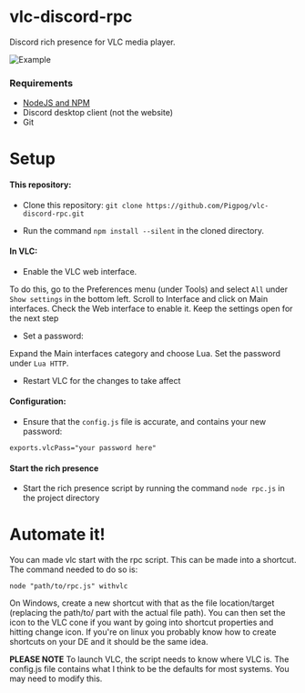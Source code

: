 # vlc-discord-rpc
Discord rich presence for VLC media player.

![Example](https://raw.githubusercontent.com/Pigpog/vlc-discord-rpc/master/example.PNG)


### Requirements

- [NodeJS and NPM](https://nodejs.org/en/)
- Discord desktop client (not the website)
- Git

# Setup

#### This repository:

- Clone this repository: `git clone https://github.com/Pigpog/vlc-discord-rpc.git`

- Run the command `npm install --silent` in the cloned directory.

#### In VLC:
- Enable the VLC web interface.

To do this, go to the Preferences menu (under Tools) and select `All` under `Show settings` in the bottom left. Scroll to Interface and click on Main interfaces. Check the Web interface to enable it. Keep the settings open for the next step

- Set a password:

Expand the Main interfaces category and choose Lua. Set the password under `Lua HTTP`.

- Restart VLC for the changes to take affect

#### Configuration:

- Ensure that the `config.js` file is accurate, and contains your new password:
```
exports.vlcPass="your password here"
```



#### Start the rich presence

- Start the rich presence script by running the command `node rpc.js` in the project directory

# Automate it!
You can made vlc start with the rpc script. This can be made into a shortcut. The command needed to do so is:
```
node "path/to/rpc.js" withvlc
```
On Windows, create a new shortcut with that as the file location/target (replacing the path/to/ part with the actual file path). You can then set the icon to the VLC cone if you want by going into shortcut properties and hitting change icon.
If you're on linux you probably know how to create shortcuts on your DE and it should be the same idea.

**PLEASE NOTE** To launch VLC, the script needs to know where VLC is. The config.js file contains what I think to be the defaults for most systems. You may need to modify this.

